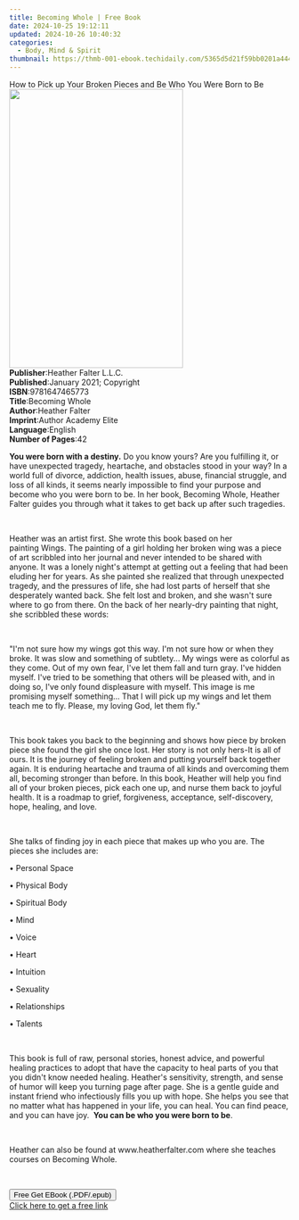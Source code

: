 ```yaml
---
title: Becoming Whole | Free Book
date: 2024-10-25 19:12:11
updated: 2024-10-26 10:40:32
categories:
  - Body, Mind & Spirit
thumbnail: https://thmb-001-ebook.techidaily.com/5365d5d21f59bb0201a444a011439063335b31cc97eccc0bd19ff91cbece1340.jpg
---
```

<main id="book-container">
  <div class="flex flex-col">
    <div class="book-brief flex-1 py-6 px-4 sm:p-6 md:py-10 md:px-8">
      <!-- brief-->
      <div class="book-brief-main">
        How to Pick up Your Broken Pieces and Be Who You Were Born to Be
      </div>
    </div>
    <div
      class="book-meta-info flex-1 grid gap-4 col-start-1 col-end-3 row-start-1 sm:mb-6 sm:grid-cols-4 lg:gap-6 lg:col-start-2 lg:row-end-6 lg:row-span-6 lg:mb-0"
    >
      <div
        class="book-meta-info-left place-content-center mt-4 p-4 text-sm leading-6 col-start-2 col-span-2 dark:text-slate-400"
      >
        <img
          class="w-full h-500 object-cover rounded-lg sm:h-255 sm:col-span-2 lg:col-span-full"
          src="https://img-001-ebook.techidaily.com/5a4500e3f261b0ef9f1fed285f6228e184aba690f9d1d9e8a071196c1957c944.jpg"
          alt=""
          width="312"
          height="500"
        />
      </div>
      <div
        class="book-meta-info-right mt-2 col-start-1 row-start-2 col-span-3 self-center"
      >
        <!-- meta data  -->
        <div class="flex flex-col px-4 md:px-8">
          <div class="flex-1">
            <strong>Publisher</strong>:<span class="px-2"
              >Heather Falter L.L.C.</span
            >
          </div>
          <div class="flex-1">
            <strong>Published</strong>:<span class="px-2"
              >January 2021; Copyright</span
            >
          </div>
          <div class="flex-1">
            <strong>ISBN</strong>:<span class="px-2">9781647465773</span>
          </div>
          <div class="flex-1">
            <strong>Title</strong>:<span class="px-2">Becoming Whole</span>
          </div>
          <div class="flex-1">
            <strong>Author</strong>:<span class="px-2">Heather Falter</span>
          </div>
          <div class="flex-1">
            <strong>Imprint</strong>:<span class="px-2"
              >Author Academy Elite</span
            >
          </div>
          <div class="flex-1">
            <strong>Language</strong>:<span class="px-2">English</span>
          </div>
          <div class="flex-1">
            <strong>Number of Pages</strong>:<span class="px-2">42</span>
          </div>
        </div>
      </div>
    </div>
    <div class="book-description flex-1 py-6 px-4 sm:p-6 md:py-10 md:px-8">
      <div class="book-description-main">
        <div accordion-content="" id="description">
          <p>
            <strong>You were born with a destiny.</strong>&nbsp;Do you know
            yours? Are you fulfilling it, or have unexpected tragedy, heartache,
            and obstacles stood in your way? In a world full of divorce,
            addiction, health issues, abuse, financial struggle, and loss of all
            kinds, it seems nearly impossible to find your purpose and become
            who you were born to be. In her book, Becoming Whole, Heather Falter
            guides you through what it takes to get back up after such
            tragedies.&nbsp;
          </p>
          <p><br /></p>
          <p>
            Heather was an artist first. She wrote this book based on her
            painting&nbsp;Wings.&nbsp;The painting of a girl holding her broken
            wing was a piece of art scribbled into her journal and never
            intended to be shared with anyone. It was a lonely night's attempt
            at getting out a feeling that had been eluding her for years. As she
            painted she realized that through unexpected tragedy, and the
            pressures of life, she had lost parts of herself that she
            desperately wanted back. She felt lost and broken, and she wasn't
            sure where to go from there. On the back of her nearly-dry painting
            that night, she scribbled these words:
          </p>
          <p><br /></p>
          <p>
            "I'm not sure how my wings got this way. I'm not sure how or when
            they broke. It was slow and something of subtlety... My wings were
            as colorful as they come. Out of my own fear, I've let them fall and
            turn gray. I've hidden myself. I've tried to be something that
            others will be pleased with, and in doing so, I've only found
            displeasure with myself. This image is me promising myself
            something... That I will pick up my wings and let them teach me to
            fly. Please, my loving God, let them fly."
          </p>
          <p><br /></p>
          <p>
            This book takes you back to the beginning and shows how piece by
            broken piece she found the girl she once lost. Her story is not only
            hers-It is all of ours. It is the journey of feeling broken and
            putting yourself back together again. It is enduring heartache and
            trauma of all kinds and overcoming them all, becoming stronger than
            before. In this book, Heather will help you find all of your broken
            pieces, pick each one up, and nurse them back to joyful health. It
            is a roadmap to grief, forgiveness, acceptance, self-discovery,
            hope, healing, and love.
          </p>
          <p><br /></p>
          <p>
            She talks of finding joy in each piece that makes up who you are.
            The pieces she includes are:
          </p>
          <p>• Personal Space</p>
          <p>• Physical Body</p>
          <p>• Spiritual Body</p>
          <p>• Mind</p>
          <p>• Voice</p>
          <p>• Heart</p>
          <p>• Intuition</p>
          <p>• Sexuality</p>
          <p>• Relationships&nbsp;</p>
          <p>• Talents</p>
          <p><br /></p>
          <p>
            This book is full of raw, personal stories, honest advice, and
            powerful healing practices to adopt that have the capacity to heal
            parts of you that you didn't know needed healing. Heather's
            sensitivity, strength, and sense of humor will keep you turning page
            after page. She is a gentle guide and instant friend who
            infectiously fills you up with hope. She helps you see that no
            matter what has happened in your life, you can&nbsp;heal.&nbsp;You
            can find peace, and you can have&nbsp;joy.&nbsp;&nbsp;<strong
              >You can be who you were born to be</strong
            >.&nbsp;
          </p>
          <p><br /></p>
          <p>
            Heather can also be found
            at&nbsp;<span>www.heatherfalter.com</span>&nbsp;where she teaches
            courses on&nbsp;Becoming Whole.&nbsp;
          </p>
          <p><br /></p>
        </div>
        <div class="accordion-fader"></div>
      </div>
    </div>
    <div class="book-excerpts flex-1 py-6 px-4 sm:p-6 md:py-10 md:px-8"></div>
    <div
      class="book-about-author flex-1 py-6 px-4 sm:p-6 md:py-10 md:px-8"
    ></div>
    <div class="book-free-get flex-1 py-6 px-4 sm:p-6 md:py-10 md:px-8">
      <button
        id="btn-free-get"
        class="bg-blue-500 hover:bg-blue-700 text-white font-bold py-2 px-4 rounded"
      >
        Free Get EBook (.PDF/.epub)
      </button>
      <div id="countdown-display" class="px-2 text-lg mt-2"></div>
      <a
        id="free-link"
        class="hidden bg-blue-500 hover:bg-blue-700 text-white font-bold py-2 px-4 rounded"
        href="https://www.ebooks.com/en-us/book/210201517/becoming-whole/heather-falter/"
        target="_blank"
        >Click here to get a free link</a
      >
    </div>
    <script>
      let countdownTime = 0;
      let countdownInterval = null;
      document
        .getElementById('btn-free-get')
        .addEventListener('click', startCountdown);
      function startCountdown() {
        countdownTime = new Date().getTime() + 60000 * 3;
        countdownInterval = setInterval(updateCountdown, 1000);
        document.getElementById('btn-free-get').disabled = true;
        document
          .getElementById('btn-free-get')
          .classList.add('bg-gray-500', 'cursor-not-allowed');
      }
      function updateCountdown() {
        let currentTime = new Date().getTime();
        let timeLeft = countdownTime - currentTime;
        let secondsLeft = Math.floor(timeLeft / 1000);
        document.getElementById('countdown-display').innerHTML =
          `Remaining time: ${secondsLeft} seconds.`;
        if (secondsLeft <= 0) {
          clearInterval(countdownInterval);
          document.getElementById('btn-free-get').classList.add('hidden');
          document.getElementById('free-link').classList.remove('hidden');
          document.getElementById('countdown-display').innerHTML = '';
        }
      }
    </script>
  </div>
</main>
